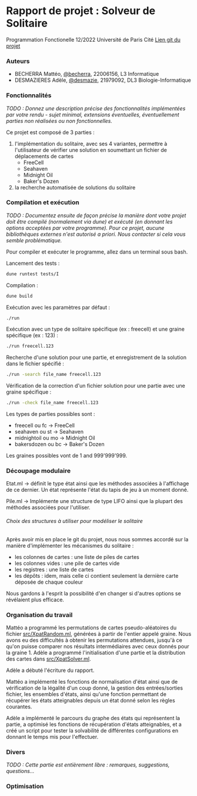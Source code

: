 # Rapport de projet : Solveur de Solitaire

Programmation Fonctionelle
12/2022 
Université de Paris Cité
[Lien git du projet](https://gaufre.informatique.univ-paris-diderot.fr/becherra/pf5-projet-2022)

### Auteurs
- BECHERRA Mattéo, [@becherra](https://gaufre.informatique.univ-paris-diderot.fr/becherra), 22006156, L3 Informatique
- DESMAZIERES Adèle, [@desmazie](https://gaufre.informatique.univ-paris-diderot.fr/desmazie), 21979092, DL3 Biologie-Informatique


### Fonctionnalités

*TODO : Donnez une description précise des fonctionnalités implémentées par votre rendu - sujet minimal, extensions éventuelles, éventuellement parties non réalisées ou non fonctionnelles.*

Ce projet est composé de 3 parties : 
1. l'implémentation du solitaire, avec ses 4 variantes, permettre à l'utilisateur de vérifier une solution en soumettant un fichier de déplacements de cartes
   * FreeCell
   * Seahaven
   * Midnight Oil
   * Baker's Dozen
2. la recherche automatisée de solutions du solitaire


### Compilation et exécution
*TODO : Documentez ensuite de façon précise la manière dont votre projet doit être compilé (normalement via dune) et exécuté (en donnant les options acceptées par votre programme). Pour ce projet, aucune bibliothèques externes n'est autorisé a priori. Nous contacter si cela vous semble problématique.*

Pour compiler et exécuter le programme, allez dans un terminal sous bash.

Lancement des tests :
```sh
dune runtest tests/I
```

Compilation :
```sh
dune build
```

Exécution avec les paramètres par défaut :
```sh
./run
```

Exécution avec un type de solitaire spécifique (ex : freecell) et une graine spécifique (ex : 123) :
```sh
./run freecell.123
```

Recherche d'une solution pour une partie, et enregistrement de la solution dans le fichier spécifié :
```sh
./run -search file_name freecell.123
```

Vérification de la correction d'un fichier solution pour une partie avec une graine spécifique :
```sh
./run -check file_name freecell.123
```

Les types de parties possibles sont :
- freecell ou fc -> FreeCell
- seahaven ou st -> Seahaven
- midnightoil ou mo -> Midnight Oil
- bakersdozen ou bc -> Baker's Dozen

Les graines possibles vont de 1 and 999'999'999. 

### Découpage modulaire

Etat.ml -> définit le type état ainsi que les méthodes associées à l'affichage de ce dernier. Un état représente l'état du tapis de jeu à un moment donné.

Pile.ml -> Implémente une structure de type LIFO ainsi que la plupart des méthodes associées pour l'utiliser.


###### Choix des structures à utiliser pour modéliser le solitaire
Après avoir mis en place le git du projet, nous nous sommes accordé sur la manière d'implémenter les mécanismes du solitaire :

- les colonnes de cartes : une liste de piles de cartes
- les colonnes vides : une pile de cartes vide
- les registres : une liste de cartes
- les dépôts : idem, mais celle ci contient seulement la dernière carte déposée de chaque couleur

Nous gardons à l'esprit la possibilité d'en changer si d'autres options se révélaient plus efficace. 

### Organisation du travail

Mattéo a programmé les permutations de cartes pseudo-aléatoires du fichier [src/XpatRandom.ml](), générées à partir de l'entier appelé graine. Nous avons eu des difficultés à obtenir les permutations attendues, jusqu'à ce qu'on puisse comparer nos résultats intermédiaires avec ceux donnés pour la graine 1. Adèle a programmé l'initialisation d'une partie et la distribution des cartes dans [src/XpatSolver.ml](). 

Adèle a débuté l'écriture du rapport. 

Mattéo a implémenté les fonctions de normalisation d'état ainsi que de vérification de la légalité d'un coup donné, la gestion des entrées/sorties fichier, les ensembles d'états, ainsi qu'une fonction permettant de récupérer les états atteignables depuis un état donné selon les règles courantes.

Adèle a implémenté le parcours du graphe des états qui représentent la partie, a optimisé les fonctions de récupération d'états atteignables, et a créé un script pour tester la solvabilité de différentes configurations en donnant le temps mis pour l'effectuer. 

### Divers
*TODO : Cette partie est entièrement libre : remarques, suggestions, questions...*

### Optimisation
